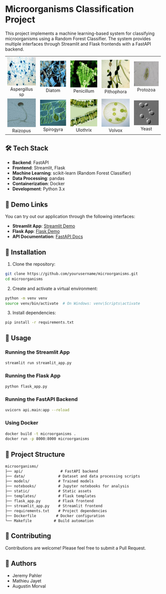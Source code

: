 # Microorganisms Classification Project

This project implements a machine learning-based system for classifying microorganisms using a Random Forest Classifier. The system provides multiple interfaces through Streamlit and Flask frontends with a FastAPI backend.

<div align="center">
  <table>
    <tr>
      <td align="center">
        <img src="static/img/Aspergillus sp.png" alt="Aspergillus sp" width="200"/><br>
        Aspergillus sp
      </td>
      <td align="center">
        <img src="static/img/Diatom.png" alt="Diatom" width="200"/><br>
        Diatom
      </td>
      <td align="center">
        <img src="static/img/Penicillum.png" alt="Penicillum" width="200"/><br>
        Penicillum
      </td>
      <td align="center">
        <img src="static/img/Pithophora.png" alt="Pithophora" width="200"/><br>
        Pithophora
      </td>
      <td align="center">
        <img src="static/img/Protozoa.png" alt="Protozoa" width="200"/><br>
        Protozoa
      </td>
    </tr>
    <tr>
      <td align="center">
        <img src="static/img/Raizopus.png" alt="Raizopus" width="200"/><br>
        Raizopus
      </td>
      <td align="center">
        <img src="static/img/Spirogyra.png" alt="Spirogyra" width="200"/><br>
        Spirogyra
      </td>
      <td align="center">
        <img src="static/img/Ulothrix.png" alt="Ulothrix" width="200"/><br>
        Ulothrix
      </td>
      <td align="center">
        <img src="static/img/Volvox.png" alt="Volvox" width="200"/><br>
        Volvox
      </td>
      <td align="center">
        <img src="static/img/Yeast.png" alt="Yeast" width="200"/><br>
        Yeast
      </td>
    </tr>
  </table>
</div>

## 🛠️ Tech Stack

- **Backend**: FastAPI
- **Frontend**: Streamlit, Flask
- **Machine Learning**: scikit-learn (Random Forest Classifier)
- **Data Processing**: pandas
- **Containerization**: Docker
- **Development**: Python 3.x

## 🎯 Demo Links

You can try out our application through the following interfaces:

- **Streamlit App**: [Streamlit Demo](https://microorganisms.streamlit.app)
- **Flask App**: [Flask Demo]()
- **API Documentation**: [FastAPI Docs](https://fast-317097237537.europe-west1.run.app/redoc)

## 🔧 Installation

1. Clone the repository:
```bash
git clone https://github.com/yourusername/microorganisms.git
cd microorganisms
```

2. Create and activate a virtual environment:
```bash
python -m venv venv
source venv/bin/activate  # On Windows: venv\Scripts\activate
```

3. Install dependencies:
```bash
pip install -r requirements.txt
```

## 🚀 Usage

### Running the Streamlit App
```bash
streamlit run streamlit_app.py
```

### Running the Flask App
```bash
python flask_app.py
```

### Running the FastAPI Backend
```bash
uvicorn api.main:app --reload
```

### Using Docker
```bash
docker build -t microorganisms .
docker run -p 8000:8000 microorganisms
```

## 📁 Project Structure

```
microorganisms/
├── api/                 # FastAPI backend
├── data/               # Dataset and data processing scripts
├── models/             # Trained models
├── notebooks/          # Jupyter notebooks for analysis
├── static/             # Static assets
├── templates/          # Flask templates
├── flask_app.py        # Flask frontend
├── streamlit_app.py    # Streamlit frontend
├── requirements.txt    # Project dependencies
├── Dockerfile         # Docker configuration
└── Makefile          # Build automation
```

## 🤝 Contributing

Contributions are welcome! Please feel free to submit a Pull Request.

## 👥 Authors

- Jeremy Pahler
- Mathieu Jayet
- Augustin Morval